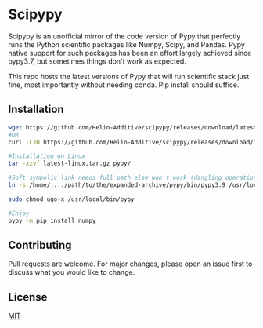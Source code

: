 # Scipypy

Scipypy is an unofficial mirror of the code version of Pypy that perfectly runs the Python scientific packages like Numpy, Scipy, and Pandas. Pypy native support for such packages has been an effort largely achieved since pypy3.7, but sometimes things don't work as expected. 

This repo hosts the latest versions of Pypy that will run scientific stack just fine, most importantly without needing conda. Pip install should suffice.


## Installation

```bash
wget https://github.com/Helio-Additive/scipypy/releases/download/latest/latest-linux.tar.gz
#OR
curl -LJO https://github.com/Helio-Additive/scipypy/releases/download/latest/latest-linux.tar.gz

#Installation on Linux
tar -xzvf latest-linux.tar.gz pypy/

#Soft symbolic link needs full path else won't work (dangling operations)
ln -s /home/..../path/to/the/expanded-archive/pypy/bin/pypy3.9 /usr/local/bin/pypy

sudo chmod ugo+x /usr/local/bin/pypy

#Enjoy
pypy -m pip install numpy

```

## Contributing
Pull requests are welcome. For major changes, please open an issue first to discuss what you would like to change.

## License
[MIT](https://choosealicense.com/licenses/mit/)
